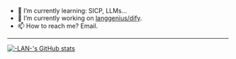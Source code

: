 <!--
**laipz8200/laipz8200** is a ✨ _special_ ✨ repository because its `README.md` (this file) appears on your GitHub profile.

Here are some ideas to get you started:

- 🔭 I’m currently working on ...
- 🌱 I’m currently learning ...
- 👯 I’m looking to collaborate on ...
- 🤔 I’m looking for help with ...
- 💬 Ask me about ...
- 📫 How to reach me: ...
- 😄 Pronouns: ...
- ⚡ Fun fact: ...
-->

- 🌱 I’m currently learning: SICP, LLMs...
- 🔭 I’m currently working on [langgenius/dify](https://github.com/langgenius/dify).
- 📫 How to reach me? Email.

---

[![-LAN-'s GitHub stats](https://github-readme-stats.vercel.app/api?username=laipz8200&hide=stars&show_icons=true&theme=tokyonight&hide_rank=true)](https://github.com/anuraghazra/github-readme-stats)
